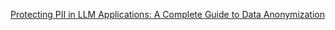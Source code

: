 [Protecting PII in LLM Applications: A Complete Guide to Data Anonymization](https://dzone.com/articles/llm-pii-anonymization-guide)
